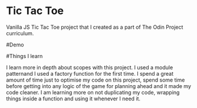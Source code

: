 # Tic Tac Toe 

Vanilla JS Tic Tac Toe project that I created as a part of The Odin Project curriculum.

#Demo



#Things I learn 

I learn more in depth about scopes with this project. I used a module patternand I used a factory function for the first time. I spend a great amount of time just to optimise my code on this project, spend some time before getting into any logic of the game for planning ahead and it made my code cleaner. I am learning more on not duplicating my code, wrapping things inside a function and using it whenever I need it. 
